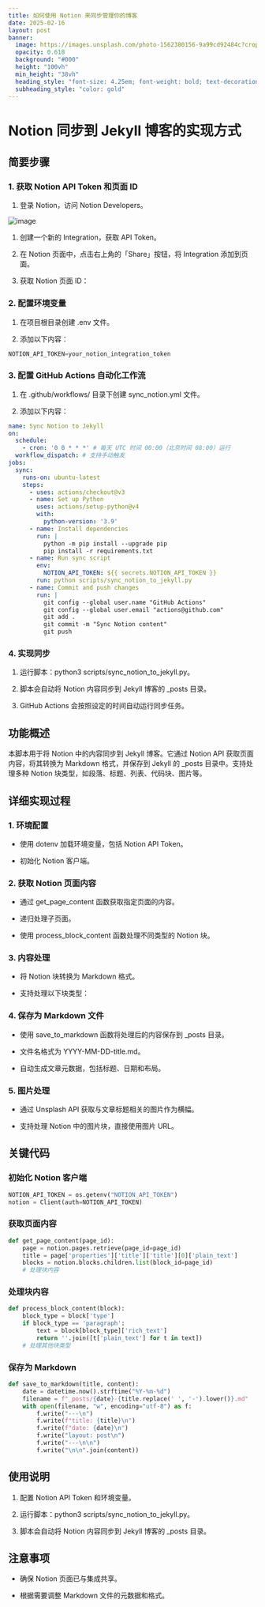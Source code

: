 ```yaml
---
title: 如何使用 Notion 来同步管理你的博客
date: 2025-02-16
layout: post
banner:
  image: https://images.unsplash.com/photo-1562380156-9a99cd92484c?crop=entropy&cs=tinysrgb&fit=max&fm=jpg&ixid=M3w2OTIwMzJ8MHwxfHJhbmRvbXx8fHx8fHx8fDE3Mzk2ODcwNzF8&ixlib=rb-4.0.3&q=80&w=1080
  opacity: 0.618
  background: "#000"
  height: "100vh"
  min_height: "38vh"
  heading_style: "font-size: 4.25em; font-weight: bold; text-decoration: underline"
  subheading_style: "color: gold"
---
```


# Notion 同步到 Jekyll 博客的实现方式

## 简要步骤

### 1. 获取 Notion API Token 和页面 ID

1. 登录 Notion，访问 Notion Developers。

![image](https://prod-files-secure.s3.us-west-2.amazonaws.com/a7a0cc5a-89b9-4cda-8686-1fba0ca52f40/d19c1afe-dea5-4312-9333-786b0ba83054/image.png?X-Amz-Algorithm=AWS4-HMAC-SHA256&X-Amz-Content-Sha256=UNSIGNED-PAYLOAD&X-Amz-Credential=ASIAZI2LB466X6EFURRL%2F20250216%2Fus-west-2%2Fs3%2Faws4_request&X-Amz-Date=20250216T062430Z&X-Amz-Expires=3600&X-Amz-Security-Token=IQoJb3JpZ2luX2VjEC4aCXVzLXdlc3QtMiJHMEUCIQCsZlxiZmgcGHeBoggGArlV7cTR9cAxThQTyM9cBt4wVgIgfEASciZA3BxQ7v8NKfgy2J2WY5%2FWV5puYCpLWizKLJEq%2FwMIVxAAGgw2Mzc0MjMxODM4MDUiDBxALoaPxIS28%2F4L6CrcAwDkZFwnPTSdhhod1jyCFXEKzYSvXKGDQhVC7IQJ8Hqwpxb741EoLPYDP8hUH5inHPzKRmO3sCpJ7tTiYennS4a3Cz5Q1wlYMkRFRwWTz%2FUhC7bCXiOJCEc1%2FSYtCrzFn3etn5Z9u5ltoSFonKv%2FUyjHcMgaDsRNBl5gBfYLox%2Buxr%2Bdsa7n23tYk4vfIv2e4Bjo0IY1YitU7cPBIzbY6WM4rFT0T5OUbWdUcJNGOYK7cA0VA46O2lQxtNfwG8evs9ddtzcjT4t1%2BKliYBr6DKD7ZYvDGE0l1Wsmnx%2FoPQ4kEO4b8yU6e8tRCqCu%2BWin4hMowlASXKLjHfR%2FI%2B%2BhFbefbvI0S7Jw4ZHYbTKVqD989FyjcaT2L%2FRLtJo7Oz5BPGnjfuWH68HL6%2F6myTQo6oo9iZgYjKTXeYaNoksBxLhOs4UG2dUARnoM1KQQfZ1e081rPUfBWhKFo%2B4ODqrzEEgNikOGprB3oUwPzHBlQEJnay3OBWyEsDsmFwaQBUPd0Fvk2F7eQR1H56nj51zkm%2FL5lE%2Fz9ieOjK5cNmJCjIq7TQt0wS73s0ROf02TgPRR6sr7pFY3k40lqcNHGoNeKc9vO6%2FFYinjJ7WNVA%2Bn8cWCUxA9dJ5vJqQfpk3OMMH9xb0GOqUBKEoJZckvLzk04TcsCQeFh%2FoYQ9EiJIzDKW4AjonKllU7Suy1s0EPYxGPczCF2vidNbC3Pft7K48uejQ7KsdMQBlT3sNV5WGz1V2vjZ57OYzgvHHIYkTm7Pr%2B6S32RPVr4Z6ApjZbNCV85uAynmjauRzuG6MVT%2Bli7xUOErMS7oBG%2BvaMl8T8BhR36lG4N8J2E%2BOy4AFkZ8SZezeHA2BHsdA%2Bf%2BDB&X-Amz-Signature=b361e852f34828e4558524e95acfeb28ac13b6c26a9210323a671f06c0df511c&X-Amz-SignedHeaders=host&x-id=GetObject)

1. 创建一个新的 Integration，获取 API Token。

1. 在 Notion 页面中，点击右上角的「Share」按钮，将 Integration 添加到页面。

1. 获取 Notion 页面 ID：


### 2. 配置环境变量

1. 在项目根目录创建 .env 文件。

1. 添加以下内容：

```javascript
NOTION_API_TOKEN=your_notion_integration_token
```

### 3. 配置 GitHub Actions 自动化工作流

1. 在 .github/workflows/ 目录下创建 sync_notion.yml 文件。

1. 添加以下内容：

```yaml
name: Sync Notion to Jekyll
on:
  schedule:
    - cron: '0 0 * * *' # 每天 UTC 时间 00:00（北京时间 08:00）运行
  workflow_dispatch: # 支持手动触发
jobs:
  sync:
    runs-on: ubuntu-latest
    steps:
      - uses: actions/checkout@v3
      - name: Set up Python
        uses: actions/setup-python@v4
        with:
          python-version: '3.9'
      - name: Install dependencies
        run: |
          python -m pip install --upgrade pip
          pip install -r requirements.txt
      - name: Run sync script
        env:
          NOTION_API_TOKEN: ${{ secrets.NOTION_API_TOKEN }}
        run: python scripts/sync_notion_to_jekyll.py
      - name: Commit and push changes
        run: |
          git config --global user.name "GitHub Actions"
          git config --global user.email "actions@github.com"
          git add .
          git commit -m "Sync Notion content"
          git push
```

### 4. 实现同步

1. 运行脚本：python3 scripts/sync_notion_to_jekyll.py。

1. 脚本会自动将 Notion 内容同步到 Jekyll 博客的 _posts 目录。

1. GitHub Actions 会按照设定的时间自动运行同步任务。

## 功能概述

本脚本用于将 Notion 中的内容同步到 Jekyll 博客。它通过 Notion API 获取页面内容，将其转换为 Markdown 格式，并保存到 Jekyll 的 _posts 目录中。支持处理多种 Notion 块类型，如段落、标题、列表、代码块、图片等。

## 详细实现过程

### 1. 环境配置

- 使用 dotenv 加载环境变量，包括 Notion API Token。

- 初始化 Notion 客户端。

### 2. 获取 Notion 页面内容

- 通过 get_page_content 函数获取指定页面的内容。

- 递归处理子页面。

- 使用 process_block_content 函数处理不同类型的 Notion 块。

### 3. 内容处理

- 将 Notion 块转换为 Markdown 格式。

- 支持处理以下块类型：


### 4. 保存为 Markdown 文件

- 使用 save_to_markdown 函数将处理后的内容保存到 _posts 目录。

- 文件名格式为 YYYY-MM-DD-title.md。

- 自动生成文章元数据，包括标题、日期和布局。

### 5. 图片处理

- 通过 Unsplash API 获取与文章标题相关的图片作为横幅。

- 支持处理 Notion 中的图片块，直接使用图片 URL。

## 关键代码

### 初始化 Notion 客户端

```python
NOTION_API_TOKEN = os.getenv("NOTION_API_TOKEN")
notion = Client(auth=NOTION_API_TOKEN)
```

### 获取页面内容

```python
def get_page_content(page_id):
    page = notion.pages.retrieve(page_id=page_id)
    title = page['properties']['title']['title'][0]['plain_text']
    blocks = notion.blocks.children.list(block_id=page_id)
    # 处理块内容
```

### 处理块内容

```python
def process_block_content(block):
    block_type = block['type']
    if block_type == 'paragraph':
        text = block[block_type]['rich_text']
        return ''.join([t['plain_text'] for t in text])
    # 处理其他块类型
```

### 保存为 Markdown

```python
def save_to_markdown(title, content):
    date = datetime.now().strftime("%Y-%m-%d")
    filename = f"_posts/{date}-{title.replace(' ', '-').lower()}.md"
    with open(filename, "w", encoding="utf-8") as f:
        f.write("---\n")
        f.write(f"title: {title}\n")
        f.write(f"date: {date}\n")
        f.write("layout: post\n")
        f.write("---\n\n")
        f.write("\n\n".join(content))
```

## 使用说明

1. 配置 Notion API Token 和环境变量。

1. 运行脚本：python3 scripts/sync_notion_to_jekyll.py。

1. 脚本会自动将 Notion 内容同步到 Jekyll 博客的 _posts 目录。

## 注意事项

- 确保 Notion 页面已与集成共享。

- 根据需要调整 Markdown 文件的元数据和格式。